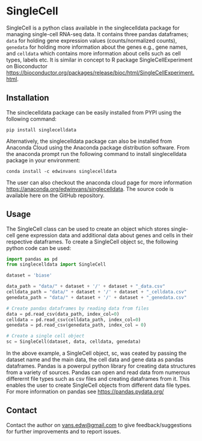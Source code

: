 # SingleCell

SingleCell is a python class available in the singlecelldata package for managing single-cell RNA-seq data. It contains three pandas dataframes; `data` for holding gene expression values (counts/normalized counts), `genedata` for holding more information about the genes e.g., gene names, and `celldata` which contains more information about cells such as cell types, labels etc. It is similar in concept to R package SingleCellExperiment on Bioconductor <https://bioconductor.org/packages/release/bioc/html/SingleCellExperiment.html>.

## Installation

The sinclecelldata package can be easily installed from PYPI using the following command:

`pip install singlecelldata`

Alternatively, the singlecelldata package can also be installed from Anaconda Cloud using the Anaconda package distribution software. From the anaconda prompt run the following command to install singlecelldata package in your environment:

`conda install -c edwinvans singlecelldata`

The user can also checkout the anaconda cloud page for more information <https://anaconda.org/edwinvans/singlecelldata>. The source code is available here on the GitHub repository.

## Usage

The SingleCell class can be used to create an object which stores single-cell gene expression data and additional data about genes and cells in their respective dataframes. To create a SingleCell object sc, the following python code can be used:

```python
import pandas as pd
from singlecelldata import SingleCell

dataset = 'biase'

data_path = "data/" + dataset + '/' + dataset + "_data.csv"
celldata_path = "data/" + dataset + '/' + dataset + "_celldata.csv"
genedata_path = "data/" + dataset + '/' + dataset + "_genedata.csv"

# Create pandas dataframes by reading data from files
data = pd.read_csv(data_path, index_col=0)
celldata = pd.read_csv(celldata_path, index_col=0)
genedata = pd.read_csv(genedata_path, index_col = 0)

# Create a single cell object
sc = SingleCell(dataset, data, celldata, genedata)
```

In the above example, a SingleCell object, sc, was ceated by passing the dataset name and the main data, the cell data and gene data as pandas dataframes. Pandas is a powerpul python library for creating data structures from a variety of sources. Pandas can open and read data from numerous differernt file types such as csv files and creating dataframes from it. This enables the user to create SingleCell objects from different data file types. For more information on pandas see <https://pandas.pydata.org/>

## Contact

Contact the author on vans.edw@gmail.com to give feedback/suggestions for further improvements and to report issues.
